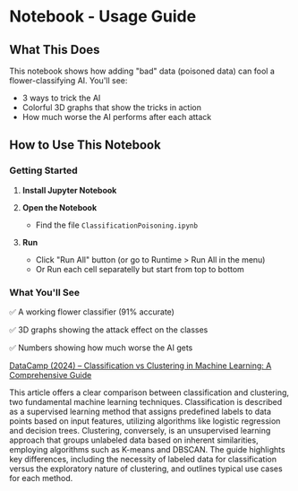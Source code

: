 # Notebook - Usage Guide

## What This Does
This notebook shows how adding "bad" data (poisoned data) can fool a flower-classifying AI. You'll see:
- 3 ways to trick the AI
- Colorful 3D graphs that show the tricks in action
- How much worse the AI performs after each attack

## How to Use This Notebook

### Getting Started
1. **Install Jupyter Notebook** 

2. **Open the Notebook**  
   - Find the file `ClassificationPoisoning.ipynb`

3. **Run**  
   - Click "Run All" button (or go to Runtime > Run All in the menu)
   - Or Run each cell separatelly but start from top to bottom

### What You'll See
✅ A working flower classifier (91% accurate)  

✅ 3D graphs showing the attack effect on the classes

✅ Numbers showing how much worse the AI gets  

[DataCamp (2024) – Classification vs Clustering in Machine Learning: A Comprehensive Guide](https://www.datacamp.com/blog/classification-vs-clustering-in-machine-learning?utm_source=chatgpt.com)

This article offers a clear comparison between classification and clustering, two fundamental machine learning techniques. Classification is described as a supervised learning method that assigns predefined labels to data points based on input features, utilizing algorithms like logistic regression and decision trees. Clustering, conversely, is an unsupervised learning approach that groups unlabeled data based on inherent similarities, employing algorithms such as K-means and DBSCAN. The guide highlights key differences, including the necessity of labeled data for classification versus the exploratory nature of clustering, and outlines typical use cases for each method.
